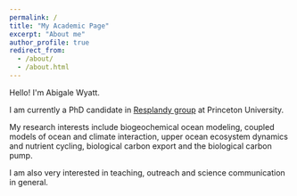 ```yaml
---
permalink: /
title: "My Academic Page"
excerpt: "About me"
author_profile: true
redirect_from: 
  - /about/
  - /about.html
---
```


Hello! I'm Abigale Wyatt.

I am currently a PhD candidate in [Resplandy group](http://resplandy.princeton.edu/) at Princeton University. 

My research interests include biogeochemical ocean modeling, coupled models of ocean and climate interaction, upper ocean ecosystem dynamics and nutrient cycling, biological carbon export and the biological carbon pump. 

I am also very interested in teaching, outreach and science communication in general. 

